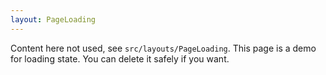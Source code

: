 ```yaml
---
layout: PageLoading
---
```

Content here not used, see ``src/layouts/PageLoading``.
This page is a demo for loading state.
You can delete it safely if you want.
